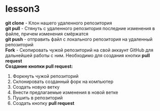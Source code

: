 # lesson3

**git clone** - Клон нашего удаленного репозитория  
**git pull** - Стянуть с удаленного репозитория последние изменения в файле, причем изменения смёржатся   
**git push** - отправить файл с локального репозитория на удаленный репозиторий  
**Fork** - Скопировать чужой репозиторий на свой аккаунт GitHub для дальнейшей работы с ним. Необходимо для создания кнопки **pull request**  
**Создание кнопки pull request:**  
1. Форкнуть чужой репозиторий  
2. Склонировать созданный форк на компьютер  
3. Создать новую ветку  
4. Внести предлагаемые изменения в новой ветке  
5. Пушить в репозиторий  
6. Создать кнопку **pull request**  
